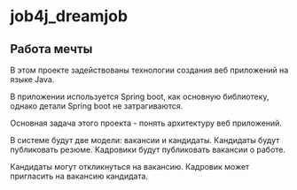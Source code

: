 # job4j_dreamjob

## Работа мечты

В этом проекте задействованы технологии создания веб приложений на языке Java.

В приложении используется Spring boot, как основную библиотеку, однако детали Spring boot не затрагиваются.

Основная задача этого проекта - понять архитектуру веб приложений.

В системе будут две модели: вакансии и кандидаты. Кандидаты будут публиковать резюме. Кадровики будут публиковать вакансии о работе.

Кандидаты могут откликнуться на вакансию. Кадровик может пригласить на вакансию кандидата.